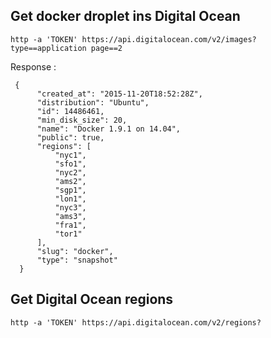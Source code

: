 Get docker droplet ins Digital Ocean
------------------------------------

    http -a 'TOKEN' https://api.digitalocean.com/v2/images? type==application page==2

Response :

     {
          "created_at": "2015-11-20T18:52:28Z",
          "distribution": "Ubuntu",
          "id": 14486461,
          "min_disk_size": 20,
          "name": "Docker 1.9.1 on 14.04",
          "public": true,
          "regions": [
              "nyc1",
              "sfo1",
              "nyc2",
              "ams2",
              "sgp1",
              "lon1",
              "nyc3",
              "ams3",
              "fra1",
              "tor1"
          ],
          "slug": "docker",
          "type": "snapshot"
      }

Get Digital Ocean regions
------------------------------------

    http -a 'TOKEN' https://api.digitalocean.com/v2/regions?
